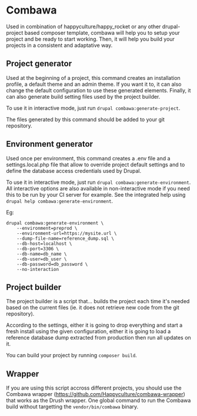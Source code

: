 # Combawa

Used in combination of happyculture/happy_rocket or any other drupal-project based composer template, combawa will help you to setup your project and be ready to start working. 
Then, it will help you build your projects in a consistent and adaptative way.

## Project generator

Used at the beginning of a project, this command creates an installation profile, a default theme and an admin theme. If you want it to, it can also change the default configuration to use these generated elements. Finally, it can also generate build setting files used by the project builder.

To use it in interactive mode, just run `drupal combawa:generate-project`.

The files generated by this command should be added to your git repository.

## Environment generator

Used once per environment, this command creates a .env file and a settings.local.php file that allow to override project default settings and to define the database access credentials used by Drupal.

To use it in interactive mode, just run `drupal combawa:generate-environment`.\
All interactive options are also available in non-interactive mode if you need this to be run by your CI server for example. See the integrated help using `drupal help combawa:generate-environment`.

Eg:
```
drupal combawa:generate-environment \
    --environment=preprod \
    --environment-url=https://mysite.url \
    --dump-file-name=reference_dump.sql \
    --db-host=localhost \
    --db-port=3306 \
    --db-name=db_name \
    --db-user=db_user \
    --db-password=db_password \
    --no-interaction
```

## Project builder

The project builder is a script that... builds the project each time it's needed based on the current files (ie. it does not retrieve new code from the git repository). 

According to the settings, either it is going to drop everything and start a fresh install using the given configuration, either it is going to load a reference database dump extracted from production then run all updates on it.

You can build your project by running `composer build`.

## Wrapper

If you are using this script accross different projects, you should use the Combawa wrapper (https://github.com/Happyculture/combawa-wrapper) that works as the Drush wrapper. One global command to run the Combawa build without targetting the `vendor/bin/combawa` binary.
